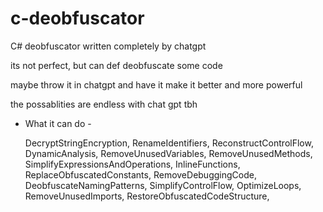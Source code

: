 # c-deobfuscator
C# deobfuscator written completely by chatgpt


 its not perfect, but can def deobfuscate some code

 maybe throw it in chatgpt and have it make it better and more powerful

 the possablities are endless with chat gpt tbh
 
- What it can do -

    DecryptStringEncryption,
    RenameIdentifiers,
    ReconstructControlFlow,
    DynamicAnalysis,
    RemoveUnusedVariables,
    RemoveUnusedMethods,
    SimplifyExpressionsAndOperations,
    InlineFunctions,
    ReplaceObfuscatedConstants,
    RemoveDebuggingCode,
    DeobfuscateNamingPatterns,
    SimplifyControlFlow,
    OptimizeLoops,
    RemoveUnusedImports,
    RestoreObfuscatedCodeStructure,
